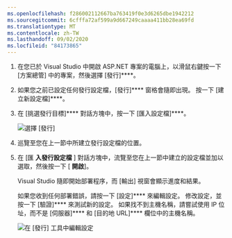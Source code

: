 ```yaml
---
ms.openlocfilehash: f286002112667ba763419f0e3d6265dbe1942212
ms.sourcegitcommit: 6cfffa72af599a9d667249caaaa411bb28ea69fd
ms.translationtype: MT
ms.contentlocale: zh-TW
ms.lasthandoff: 09/02/2020
ms.locfileid: "84173865"
---
```


1. 在您已於 Visual Studio 中開啟 ASP.NET 專案的電腦上，以滑鼠右鍵按一下 [方案總管] 中的專案，然後選擇 [發行]****。

1. 如果您之前已設定任何發行設定檔，[發行]**** 窗格會隨即出現。 按一下 [建立新設定檔]****。

1. 在 [挑選發行目標]**** 對話方塊中，按一下 [匯入設定檔]****。

    ![選擇 [發行]](../../deployment/media/tutorial-publish-tool-import-profile.png)

1. 巡覽至您在上一節中所建立發行設定檔的位置。

1. 在 [匯 **入發行設定檔** ] 對話方塊中，流覽至您在上一節中建立的設定檔並加以選取，然後按一下 [ **開啟**]。

    Visual Studio 隨即開始部署程序，而 [輸出] 視窗會顯示進度和結果。

    如果您收到任何部署錯誤，請按一下 [設定]**** 來編輯設定。 修改設定，並按一下 [驗證]**** 來測試新的設定。 如果找不到主機名稱，請嘗試使用 IP 位址，而不是 [伺服器]**** 和 [目的地 URL]**** 欄位中的主機名稱。

    ![在 [發行] 工具中編輯設定](../../deployment/media/tutorial-configure-publish-settings-in-tool.png)
